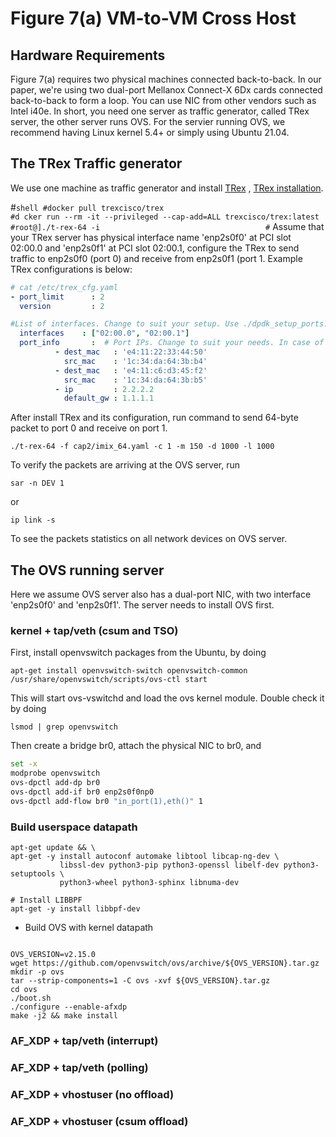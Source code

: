 # Figure 7(a) VM-to-VM Cross Host

## Hardware Requirements
Figure 7(a) requires two physical machines connected back-to-back. In our paper,
we're using two dual-port Mellanox Connect-X 6Dx cards connected back-to-back
to form a loop. You can use NIC from other vendors such as Intel i40e.
In short, you need one server as traffic generator, called TRex server,
the other server runs OVS. For the servier running OVS, we recommend having
Linux kernel 5.4+ or simply using Ubuntu 21.04.

## The TRex Traffic generator
We use one machine as traffic generator and install [TRex](https://trex-tgn.cisco.com/)
, [TRex installation](https://trex-tgn.cisco.com/trex/doc/trex_manual.html#_first_time_running).

#```shell
#docker pull trexcisco/trex                                   
#d cker run --rm -it --privileged --cap-add=ALL trexcisco/trex:latest  
#root@]./t-rex-64 -i                                    
#```
Assume that your TRex server has physical interface name 'enp2s0f0' at PCI slot
02:00.0 and 'enp2s0f1' at PCI slot 02:00.1, configure the TRex to send traffic
to enp2s0f0 (port 0) and receive from enp2s0f1 (port 1. Example TRex
configurations is below:
```yaml
# cat /etc/trex_cfg.yaml
- port_limit      : 2                                                           
  version         : 2                                                           

#List of interfaces. Change to suit your setup. Use ./dpdk_setup_ports.py -s to see available options
  interfaces    : ["02:00.0", "02:00.1"]                                        
  port_info       :  # Port IPs. Change to suit your needs. In case of loopback, you can leave as is.
          - dest_mac   : 'e4:11:22:33:44:50'                                    
            src_mac    : '1c:34:da:64:3b:b4'                                    
          - dest_mac   : 'e4:11:c6:d3:45:f2'                                    
            src_mac    : '1c:34:da:64:3b:b5'                                    
          - ip         : 2.2.2.2                                               
            default_gw : 1.1.1.1       
```
After install TRex and its configuration, run command to send 64-byte packet to
port 0 and receive on port 1.
```shell
./t-rex-64 -f cap2/imix_64.yaml -c 1 -m 150 -d 1000 -l 1000
```
To verify the packets are arriving at the OVS server, run
```shell
sar -n DEV 1
```
or
```shell
ip link -s 
```
To see the packets statistics on all network devices on OVS server.

## The OVS running server
Here we assume OVS server also has a dual-port NIC, with two interface
'enp2s0f0' and 'enp2s0f1'. The server needs to install OVS first.

### kernel + tap/veth (csum and TSO)
First, install openvswitch packages from the Ubuntu, by doing
```shell
apt-get install openvswitch-switch openvswitch-common
/usr/share/openvswitch/scripts/ovs-ctl start
```
This will start ovs-vswitchd and load the ovs kernel module.
Double check it by doing
```shell
lsmod | grep openvswitch
```
Then create a bridge br0, attach the physical NIC to br0, and


```bash
set -x
modprobe openvswitch
ovs-dpctl add-dp br0 
ovs-dpctl add-if br0 enp2s0f0np0
ovs-dpctl add-flow br0 "in_port(1),eth()" 1
```
### Build userspace datapath
```shell
apt-get update && \
apt-get -y install autoconf automake libtool libcap-ng-dev \
           libssl-dev python3-pip python3-openssl libelf-dev python3-setuptools \
           python3-wheel python3-sphinx libnuma-dev

# Install LIBBPF
apt-get -y install libbpf-dev
```
* Build OVS with kernel datapath
```shell

OVS_VERSION=v2.15.0
wget https://github.com/openvswitch/ovs/archive/${OVS_VERSION}.tar.gz
mkdir -p ovs
tar --strip-components=1 -C ovs -xvf ${OVS_VERSION}.tar.gz
cd ovs
./boot.sh
./configure --enable-afxdp
make -j2 && make install
```

### AF_XDP + tap/veth (interrupt)
### AF_XDP + tap/veth (polling)
### AF_XDP + vhostuser (no offload)
### AF_XDP + vhostuser (csum offload)

